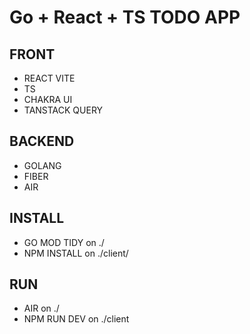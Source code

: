 # Go + React + TS TODO APP

## FRONT
- REACT VITE
- TS
- CHAKRA UI
- TANSTACK QUERY


## BACKEND
- GOLANG
- FIBER
- AIR


## INSTALL
- GO MOD TIDY on ./
- NPM INSTALL on ./client/

## RUN
- AIR on ./
- NPM RUN DEV on ./client
